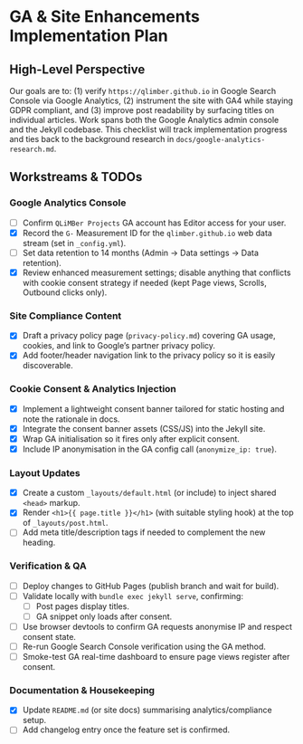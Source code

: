 # GA & Site Enhancements Implementation Plan

## High-Level Perspective
Our goals are to: (1) verify `https://qlimber.github.io` in Google Search Console via Google Analytics, (2) instrument the site with GA4 while staying GDPR compliant, and (3) improve post readability by surfacing titles on individual articles. Work spans both the Google Analytics admin console and the Jekyll codebase. This checklist will track implementation progress and ties back to the background research in `docs/google-analytics-research.md`.

## Workstreams & TODOs

### Google Analytics Console
- [ ] Confirm `QLiMBer Projects` GA account has Editor access for your user.
- [x] Record the `G-` Measurement ID for the `qlimber.github.io` web data stream (set in `_config.yml`).
- [ ] Set data retention to 14 months (Admin → Data settings → Data retention).
- [x] Review enhanced measurement settings; disable anything that conflicts with cookie consent strategy if needed (kept Page views, Scrolls, Outbound clicks only).

### Site Compliance Content
- [x] Draft a privacy policy page (`privacy-policy.md`) covering GA usage, cookies, and link to Google’s partner privacy policy.
- [x] Add footer/header navigation link to the privacy policy so it is easily discoverable.

### Cookie Consent & Analytics Injection
- [x] Implement a lightweight consent banner tailored for static hosting and note the rationale in docs.
- [x] Integrate the consent banner assets (CSS/JS) into the Jekyll site.
- [x] Wrap GA initialisation so it fires only after explicit consent.
- [x] Include IP anonymisation in the GA config call (`anonymize_ip: true`).

### Layout Updates
- [x] Create a custom `_layouts/default.html` (or include) to inject shared `<head>` markup.
- [x] Render `<h1>{{ page.title }}</h1>` (with suitable styling hook) at the top of `_layouts/post.html`.
- [ ] Add meta title/description tags if needed to complement the new heading.

### Verification & QA
- [ ] Deploy changes to GitHub Pages (publish branch and wait for build).
- [ ] Validate locally with `bundle exec jekyll serve`, confirming:
  - [ ] Post pages display titles.
  - [ ] GA snippet only loads after consent.
- [ ] Use browser devtools to confirm GA requests anonymise IP and respect consent state.
- [ ] Re-run Google Search Console verification using the GA method.
- [ ] Smoke-test GA real-time dashboard to ensure page views register after consent.

### Documentation & Housekeeping
- [x] Update `README.md` (or site docs) summarising analytics/compliance setup.
- [ ] Add changelog entry once the feature set is confirmed.
